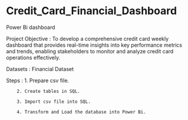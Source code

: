 # Credit_Card_Financial_Dashboard
Power Bi dashboard


Project Objective : To develop a comprehensive credit 
                    card weekly dashboard that 
                    provides real-time insights into key 
                    performance metrics and trends, 
                    enabling stakeholders to monitor 
                    and analyze credit card operations 
                    effectively.


                    
Datasets : Financial Dataset



Steps : 1. Prepare csv file.

        2. Create tables in SQL.
 
        3. Import csv file into SQL.
        
        4. Transform and Load the database into Power Bi.
